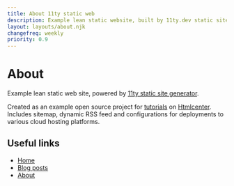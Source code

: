 ```yaml
---
title: About 11ty static web
description: Example lean static website, built by 11ty.dev static site generator
layout: layouts/about.njk
changefreq: weekly
priority: 0.9
---
```


# About

Example lean static web site, powered by [11ty static site generator](https://www.11ty.dev/).

Created as an example open source project for [tutorials](https://www.htmlcenter.com/blog/how-to-build-static-website-with-11ty/) on [Htmlcenter](https://www.htmlcenter.com/blog/build-static-website-with-11ty-part-2/). Includes sitemap, dynamic RSS feed and configurations for deployments to various cloud hosting platforms.

## Useful links

- [Home](/)
- [Blog posts](/blog/)
- [About](/about/)
